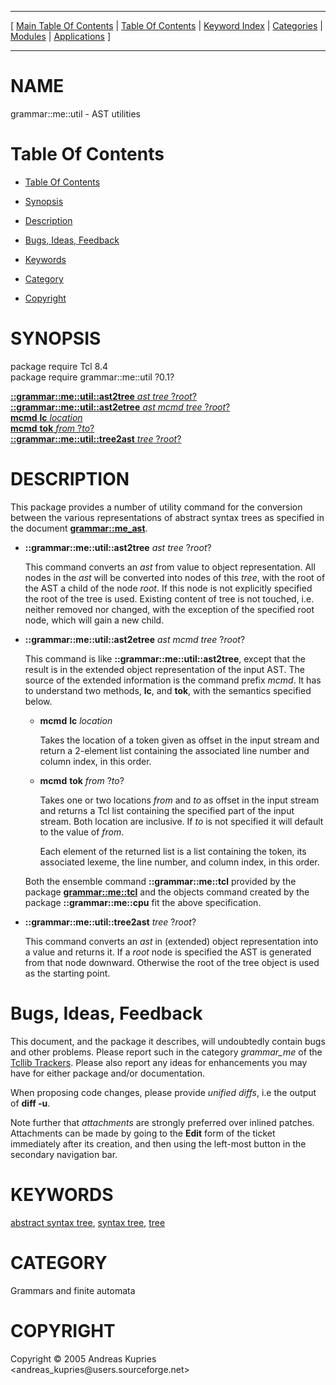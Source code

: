 
[//000000001]: # (grammar::me::util \- Grammar operations and usage)
[//000000002]: # (Generated from file 'me\_util\.man' by tcllib/doctools with format 'markdown')
[//000000003]: # (Copyright &copy; 2005 Andreas Kupries <andreas\_kupries@users\.sourceforge\.net>)
[//000000004]: # (grammar::me::util\(n\) 0\.1 tcllib "Grammar operations and usage")

<hr> [ <a href="../../../../toc.md">Main Table Of Contents</a> &#124; <a
href="../../../toc.md">Table Of Contents</a> &#124; <a
href="../../../../index.md">Keyword Index</a> &#124; <a
href="../../../../toc0.md">Categories</a> &#124; <a
href="../../../../toc1.md">Modules</a> &#124; <a
href="../../../../toc2.md">Applications</a> ] <hr>

# NAME

grammar::me::util \- AST utilities

# <a name='toc'></a>Table Of Contents

  - [Table Of Contents](#toc)

  - [Synopsis](#synopsis)

  - [Description](#section1)

  - [Bugs, Ideas, Feedback](#section2)

  - [Keywords](#keywords)

  - [Category](#category)

  - [Copyright](#copyright)

# <a name='synopsis'></a>SYNOPSIS

package require Tcl 8\.4  
package require grammar::me::util ?0\.1?  

[__::grammar::me::util::ast2tree__ *ast* *tree* ?*root*?](#1)  
[__::grammar::me::util::ast2etree__ *ast* *mcmd* *tree* ?*root*?](#2)  
[__mcmd__ __lc__ *location*](#3)  
[__mcmd__ __tok__ *from* ?*to*?](#4)  
[__::grammar::me::util::tree2ast__ *tree* ?*root*?](#5)  

# <a name='description'></a>DESCRIPTION

This package provides a number of utility command for the conversion between the
various representations of abstract syntax trees as specified in the document
__[grammar::me\_ast](me\_ast\.md)__\.

  - <a name='1'></a>__::grammar::me::util::ast2tree__ *ast* *tree* ?*root*?

    This command converts an *ast* from value to object representation\. All
    nodes in the *ast* will be converted into nodes of this *tree*, with the
    root of the AST a child of the node *root*\. If this node is not explicitly
    specified the root of the tree is used\. Existing content of tree is not
    touched, i\.e\. neither removed nor changed, with the exception of the
    specified root node, which will gain a new child\.

  - <a name='2'></a>__::grammar::me::util::ast2etree__ *ast* *mcmd* *tree* ?*root*?

    This command is like __::grammar::me::util::ast2tree__, except that the
    result is in the extended object representation of the input AST\. The source
    of the extended information is the command prefix *mcmd*\. It has to
    understand two methods, __lc__, and __tok__, with the semantics
    specified below\.

      * <a name='3'></a>__mcmd__ __lc__ *location*

        Takes the location of a token given as offset in the input stream and
        return a 2\-element list containing the associated line number and column
        index, in this order\.

      * <a name='4'></a>__mcmd__ __tok__ *from* ?*to*?

        Takes one or two locations *from* and *to* as offset in the input
        stream and returns a Tcl list containing the specified part of the input
        stream\. Both location are inclusive\. If *to* is not specified it will
        default to the value of *from*\.

        Each element of the returned list is a list containing the token, its
        associated lexeme, the line number, and column index, in this order\.

    Both the ensemble command __::grammar::me::tcl__ provided by the package
    __[grammar::me::tcl](me\_tcl\.md)__ and the objects command created by
    the package __::grammar::me::cpu__ fit the above specification\.

  - <a name='5'></a>__::grammar::me::util::tree2ast__ *tree* ?*root*?

    This command converts an *ast* in \(extended\) object representation into a
    value and returns it\. If a *root* node is specified the AST is generated
    from that node downward\. Otherwise the root of the tree object is used as
    the starting point\.

# <a name='section2'></a>Bugs, Ideas, Feedback

This document, and the package it describes, will undoubtedly contain bugs and
other problems\. Please report such in the category *grammar\_me* of the
[Tcllib Trackers](http://core\.tcl\.tk/tcllib/reportlist)\. Please also report
any ideas for enhancements you may have for either package and/or documentation\.

When proposing code changes, please provide *unified diffs*, i\.e the output of
__diff \-u__\.

Note further that *attachments* are strongly preferred over inlined patches\.
Attachments can be made by going to the __Edit__ form of the ticket
immediately after its creation, and then using the left\-most button in the
secondary navigation bar\.

# <a name='keywords'></a>KEYWORDS

[abstract syntax tree](\.\./\.\./\.\./\.\./index\.md\#abstract\_syntax\_tree), [syntax
tree](\.\./\.\./\.\./\.\./index\.md\#syntax\_tree),
[tree](\.\./\.\./\.\./\.\./index\.md\#tree)

# <a name='category'></a>CATEGORY

Grammars and finite automata

# <a name='copyright'></a>COPYRIGHT

Copyright &copy; 2005 Andreas Kupries <andreas\_kupries@users\.sourceforge\.net>
